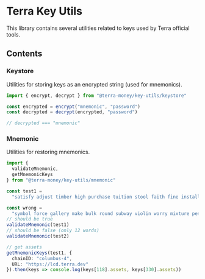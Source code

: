 # Terra Key Utils

This library contains several utilities related to keys used by Terra official tools.

## Contents

### Keystore

Utilities for storing keys as an encrypted string (used for mnemonics).

```ts
import { encrypt, decrypt } from "@terra-money/key-utils/keystore"

const encrypted = encrypt("mnemonic", "password")
const decrypted = decrypt(encrypted, "password")

// decrypted === "mnemonic"
```

### Mnemonic

Utilities for restoring mnemonics.

```ts
import {
  validateMnemonic,
  getMnemonicKeys
} from "@terra-money/key-utils/mnemonic"

const test1 =
  "satisfy adjust timber high purchase tuition stool faith fine install that you unaware feed domain license impose boss human eager hat rent enjoy dawn"

const wrong =
  "symbol force gallery make bulk round subway violin worry mixture penalty kingdom"
// should be true
validateMnemonic(test1)
// should be false (only 12 words)
validateMnemonic(test2)

// get assets
getMnemonicKeys(test1, {
  chainID: "columbus-4",
  URL: "https://lcd.terra.dev"
}).then(keys => console.log(keys[118].assets, keys[330].assets))
```

